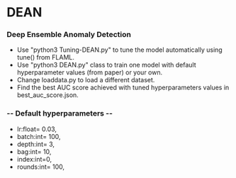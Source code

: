 # DEAN
### Deep Ensemble Anomaly Detection


- Use "python3 Tuning-DEAN.py" to tune the model automatically using tune() from FLAML.
- Use "python3 DEAN.py" class to train one model with default hyperparameter values (from paper) or your own.
- Change loaddata.py to load a different dataset.
- Find the best AUC score achieved with tuned hyperparameters values in best_auc_score.json.


### -- **Default hyperparameters** --

- lr:float= 0.03,
- batch:int= 100,
- depth:int= 3,
- bag:int= 10,
- index:int=0,
- rounds:int= 100,
